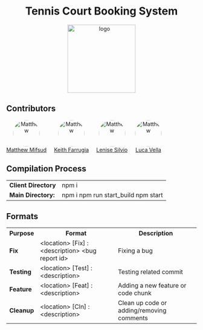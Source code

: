<h1 align="center"> Tennis Court Booking System</h1>

<p align="center"><a href="https://oddfar.com/" target="_blank" rel="noopener noreferrer"><img width="180" src="https://static.vecteezy.com/system/resources/previews/027/504/381/original/a-tennis-ball-on-a-transparent-background-free-png.png" alt="logo"></a></p>

Contributors
---

<p align="center">
    <div style="display: flex; flex-wrap: wrap;">
        <div style="margin-right: 20px;" align="center">
            <a href="https://github.com/mifsudmatthew">
            <img src="https://avatars.githubusercontent.com/u/97695752?v=4" alt="Matthew" style="border-radius: 50%; width: 70px;">
            </a>
            <br>
            <a href="https://github.com/mifsudmatthew">Matthew Mifsud</a>
        </div>
        <div style="margin-right: 20px;" align="center">
            <a href="https://github.com/KeithFarrugia">
            <img src="https://avatars.githubusercontent.com/u/148719589?v=4" alt="Matthew" style="border-radius: 50%; width: 70px;">
            </a>
            <br>
            <a href="https://github.com/KeithFarrugia">Keith Farrugia</a>
        </div>
        <div style="margin-right: 20px;" align="center">
            <a href="https://github.com/lensil">
            <img src="https://avatars.githubusercontent.com/u/147991201?v=4" alt="Matthew" style="border-radius: 50%; width: 70px;">
            </a>
            <br>
            <a href="https://github.com/lensil">Lenise Silvio</a>
        </div>
        <div style="margin-right: 20px;" align="center">
            <a href="https://github.com/FirePhoenixBro">
            <img src="https://avatars.githubusercontent.com/u/104022853?v=4" alt="Matthew" style="border-radius: 50%; width: 70px;">
            </a>
            <br>
            <a href="https://github.com/FirePhoenixBro">Luca Vella</a>
        </div>
    </div>

Compilation Process
-------------------
<table>
  <tr>
    <td><b>Client Directory</b></td>
    <td>npm i</td>
  </tr>
  <tr>
    <td><b>Main Directory:</b></td>
    <td>
    npm i
    npm run start_build
    npm start
    </td>
  </tr>
</table>


Formats
--------
<table>
  <tr>
    <th><b>Purpose</b></th>
    <th> Format</th>
    <th> Description</th>
  </tr>

  <tr>
    <td><b>Fix</b></td>
    <td>&lt;location&gt; [Fix] : &lt;description&gt; &lt;bug report id&gt;</td>
    <td>Fixing a bug</td>
  </tr>
  
  <tr>
    <td><b>Testing</b></td>
    <td>&lt;location&gt; [Test] : &lt;description&gt;</td>
    <td>Testing related commit</td>
  </tr>

  <tr>
    <td><b>Feature</b></td>
    <td>&lt;location&gt; [Feat] : &lt;description&gt;</td>
    <td>Adding a new feature or code chunk</td>
  </tr>

  <tr>
    <td><b>Cleanup</b></td>
    <td>&lt;location&gt; [Cln] : &lt;description&gt;</td>
    <td>Clean up code or adding/removing comments</td>
  </tr>
</table>

